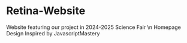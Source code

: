# Retina-Website
Website featuring our project in 2024-2025 Science Fair \n
Homepage Design Inspired by JavascriptMastery
